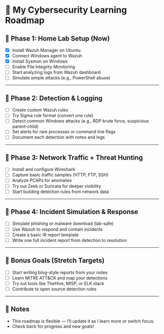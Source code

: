 # 🧭 My Cybersecurity Learning Roadmap

## 🔹 Phase 1: Home Lab Setup (Now)
- [x] Install Wazuh Manager on Ubuntu
- [x] Connect Windows agent to Wazuh
- [x] Install Sysmon on Windows
- [ ] Enable File Integrity Monitoring
- [ ] Start analyzing logs from Wazuh dashboard
- [ ] Simulate simple attacks (e.g., PowerShell abuse)

---

## 🔹 Phase 2: Detection & Logging
- [ ] Create custom Wazuh rules
- [ ] Try Sigma rule format (convert one rule)
- [ ] Detect common Windows attacks (e.g., RDP brute force, suspicious parent-child)
- [ ] Set alerts for rare processes or command line flags
- [ ] Document each detection with notes and logs

---

## 🔹 Phase 3: Network Traffic + Threat Hunting
- [ ] Install and configure Wireshark
- [ ] Capture basic traffic samples (HTTP, FTP, SSH)
- [ ] Analyze PCAPs for anomalies
- [ ] Try out Zeek or Suricata for deeper visibility
- [ ] Start building detection rules from network data

---

## 🔹 Phase 4: Incident Simulation & Response
- [ ] Simulate phishing or malware download (lab-safe)
- [ ] Use Wazuh to respond and contain incidents
- [ ] Create a basic IR report template
- [ ] Write one full incident report from detection to resolution

---

## 📅 Bonus Goals (Stretch Targets)
- [ ] Start writing blog-style reports from your notes
- [ ] Learn MITRE ATT&CK and map your detections
- [ ] Try out tools like TheHive, MISP, or ELK stack
- [ ] Contribute to open source detection rules

---

## 📌 Notes

- This roadmap is flexible — I’ll update it as I learn more or switch focus.
- Check back for progress and new goals!
